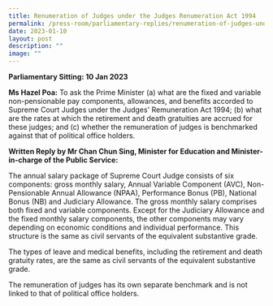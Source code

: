 ```yaml
---
title: Renumeration of Judges under the Judges Renumeration Act 1994
permalink: /press-room/parliamentary-replies/renumeration-of-judges-under-the-judges-renumeration-act-1994/
date: 2023-01-10
layout: post
description: ""
image: ""
---
```

**Parliamentary Sitting: 10 Jan 2023**  
  
**Ms Hazel Poa:** To ask the Prime Minister (a) what are the fixed and variable non-pensionable pay components, allowances, and benefits accorded to Supreme Court Judges under the Judges' Remuneration Act 1994; (b) what are the rates at which the retirement and death gratuities are accrued for these judges; and (c) whether the remuneration of judges is benchmarked against that of political office holders.  
  
**Written Reply by Mr Chan Chun Sing, Minister for Education and Minister-in-charge of the Public Service:**  
  
The annual salary package of Supreme Court Judge consists of six components: gross monthly salary, Annual Variable Component (AVC), Non-Pensionable Annual Allowance (NPAA), Performance Bonus (PB), National Bonus (NB) and Judiciary Allowance. The gross monthly salary comprises both fixed and variable components. Except for the Judiciary Allowance and the fixed monthly salary components, the other components may vary depending on economic conditions and individual performance. This structure is the same as civil servants of the equivalent substantive grade.   
  
The types of leave and medical benefits, including the retirement and death gratuity rates, are the same as civil servants of the equivalent substantive grade.  
  
The remuneration of judges has its own separate benchmark and is not linked to that of political office holders.